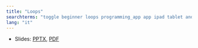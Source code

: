 ```yaml
---
title: "Loops"
searchterms: "toggle beginner loops programming_app app ipad tablet android"
lang: "it"
---
```

 <ul>
 <li class="ng-binding">Slides:
 <a href="ProgrammingLessons/beginner/Loop.pptx">PPTX</a>,
 <a href="ProgrammingLessons/beginner/Loop.pdf">PDF</a>
 </li>
 </ul>
